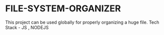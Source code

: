 # FILE-SYSTEM-ORGANIZER
This project can be used globally for  properly organizing a huge file.
Tech Stack - JS , NODEJS
